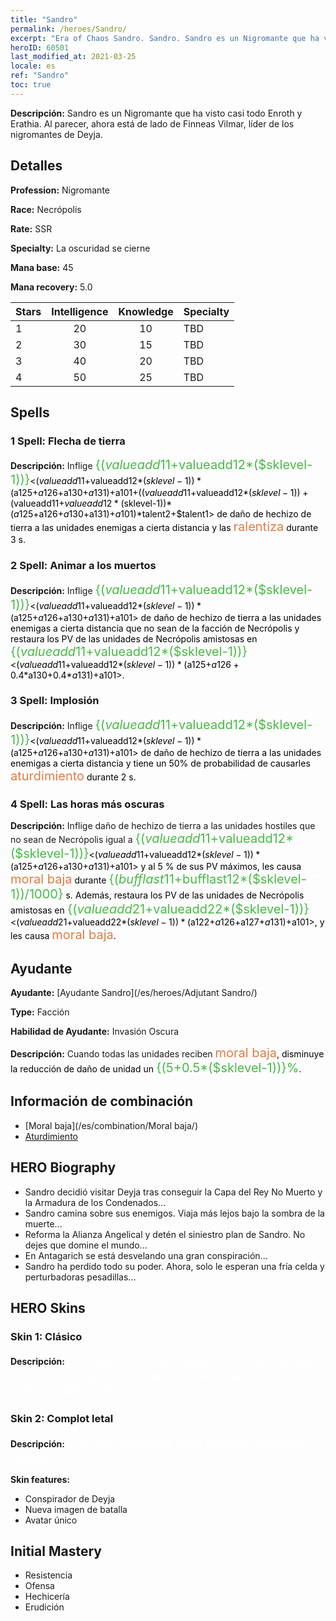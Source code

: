 ```yaml
---
title: "Sandro"
permalink: /heroes/Sandro/
excerpt: "Era of Chaos Sandro. Sandro. Sandro es un Nigromante que ha visto casi todo Enroth y Erathia. Al parecer, ahora está de lado de Finneas Vilmar, líder de los nigromantes de Deyja."
heroID: 60501
last_modified_at: 2021-03-25
locale: es
ref: "Sandro"
toc: true
---
```

 **Descripción:** Sandro es un Nigromante que ha visto casi todo Enroth y Erathia. Al parecer, ahora está de lado de Finneas Vilmar, líder de los nigromantes de Deyja.
## Detalles
 **Profession:** Nigromante

 **Race:** Necrópolis

 **Rate:** SSR

 **Specialty:** La oscuridad se cierne

 **Mana base:** 45

 **Mana recovery:** 5.0


  | Stars   |  Intelligence  |    Knowledge   |      Specialty     |
  |---------|:---------------:|:---------------:|--------------------|
  |    1    | 20 | 10 | TBD |
  |    2    | 30 | 15 | TBD |
  |    3    | 40 | 20 | TBD |
  |    4    | 50 | 25 | TBD |

## Spells
### 1 Spell: Flecha de tierra
 **Descripción:** Inflige <span style="color: #48b946;font-size:20px">{($valueadd11+$valueadd12*($sklevel-1))}</span><span style="color: black"><($valueadd11+$valueadd12*($sklevel-1))*($a125+$a126+$a130+$a131)+$a101+(($valueadd11+$valueadd12*($sklevel-1))+($valueadd11+$valueadd12*($sklevel-1))*($a125+$a126+$a130+$a131)+$a101)*$talent2+$talent1> de daño de hechizo de tierra a las unidades enemigas a cierta distancia y las <span style="color: #e07c44;font-size:20px">ralentiza</span><span style="color: black"> durante 3 s.

### 2 Spell: Animar a los muertos
 **Descripción:** Inflige <span style="color: #48b946;font-size:20px">{($valueadd11+$valueadd12*($sklevel-1))}</span><span style="color: black"><($valueadd11+$valueadd12*($sklevel-1))*($a125+$a126+$a130+$a131)+$a101> de daño de hechizo de tierra a las unidades enemigas a cierta distancia que no sean de la facción de Necrópolis y restaura los PV de las unidades de Necrópolis amistosas en <span style="color: #48b946;font-size:20px">{($valueadd11+$valueadd12*($sklevel-1))}</span><span style="color: black"><($valueadd11+$valueadd12*($sklevel-1))*($a125+$a126+0.4*$a130+0.4*$a131)+$a101>.

### 3 Spell: Implosión
 **Descripción:** Inflige <span style="color: #48b946;font-size:20px">{($valueadd11+$valueadd12*($sklevel-1))}</span><span style="color: black"><($valueadd11+$valueadd12*($sklevel-1))*($a125+$a126+$a130+$a131)+$a101> de daño de hechizo de tierra a las unidades enemigas a cierta distancia y tiene un 50% de probabilidad de causarles <span style="color: #e07c44;font-size:20px">aturdimiento</span><span style="color: black"> durante 2 s.

### 4 Spell: Las horas más oscuras
 **Descripción:** Inflige daño de hechizo de tierra a las unidades hostiles que no sean de Necrópolis igual a <span style="color: #48b946;font-size:20px">{($valueadd11+$valueadd12*($sklevel-1))}</span><span style="color: black"><($valueadd11+$valueadd12*($sklevel-1))*($a125+$a126+$a130+$a131)+$a101> y al 5 % de sus PV máximos, les causa <span style="color: #e07c44;font-size:20px">moral baja</span><span style="color: black"> durante <span style="color: #48b946;font-size:20px">{($bufflast11+$bufflast12*($sklevel-1))/1000}</span><span style="color: black"> s. Además, restaura los PV de las unidades de Necrópolis amistosas en <span style="color: #48b946;font-size:20px">{($valueadd21+$valueadd22*($sklevel-1))}</span><span style="color: black"><($valueadd21+$valueadd22*($sklevel-1))*($a122+$a126+$a127+$a131)+$a101>, y les causa <span style="color: #e07c44;font-size:20px">moral baja</span><span style="color: black">.


## Ayudante

 **Ayudante:**  [Ayudante Sandro](/es/heroes/Adjutant Sandro/) 

 **Type:**  Facción 

 **Habilidad de Ayudante:**  Invasión Oscura 

 **Descripción:** Cuando todas las unidades reciben <span style="color: #e07c44;font-size:20px">moral baja</span><span style="color: black">, disminuye la reducción de daño de unidad un <span style="color: #48b946;font-size:20px">{(5+0.5*($sklevel-1))}%</span><span style="color: black">.

## Información de combinación

* [Moral baja](/es/combination/Moral baja/) 
* [Aturdimiento](/es/combination/Aturdimiento/) 

## HERO Biography
   - Sandro decidió visitar Deyja tras conseguir la Capa del Rey No Muerto y la Armadura de los Condenados...
   - Sandro camina sobre sus enemigos. Viaja más lejos bajo la sombra de la muerte...
   - Reforma la Alianza Angelical y detén el siniestro plan de Sandro. No dejes que domine el mundo...
   - En Antagarich se está desvelando una gran conspiración...
   - Sandro ha perdido todo su poder. Ahora, solo le esperan una fría celda y perturbadoras pesadillas...

## HERO Skins
### Skin 1: **Clásico**

 **Descripción:** <span style="color: #ffffff;font-size:20px">La muerte es una nueva vida, mis mentiras son solo complicadas trampas para hacerte tropezar y desestabilizarte. </span>


### Skin 2: **Complot letal**

 **Descripción:** <span style="color: #ffffff;font-size:20px">Con una pequeña gota podrías derrocar reinos. </span>

 **Skin features:** 

   - Conspirador de Deyja
   - Nueva imagen de batalla
   - Avatar único


## Initial Mastery
   - Resistencia
   - Ofensa
   - Hechicería
   - Erudición
